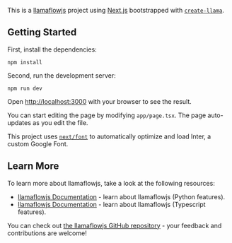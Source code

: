 This is a [llamaflowjs](https://www.llamaflowjs.ai/) project using [Next.js](https://nextjs.org/) bootstrapped with [`create-llama`](https://github.com/LlamaFlowJs/LlamaFlowJs/tree/main/packages/create-llama).

## Getting Started

First, install the dependencies:

```
npm install
```

Second, run the development server:

```
npm run dev
```

Open [http://localhost:3000](http://localhost:3000) with your browser to see the result.

You can start editing the page by modifying `app/page.tsx`. The page auto-updates as you edit the file.

This project uses [`next/font`](https://nextjs.org/docs/basic-features/font-optimization) to automatically optimize and load Inter, a custom Google Font.

## Learn More

To learn more about llamaflowjs, take a look at the following resources:

- [llamaflowjs Documentation](https://docs.llamaflowjs.ai) - learn about llamaflowjs (Python features).
- [llamaflowjs Documentation](https://llamaflowjs.ai) - learn about llamaflowjs (Typescript features).

You can check out [the llamaflowjs GitHub repository](https://github.com/LlamaFlowJs/LlamaFlowJs) - your feedback and contributions are welcome!
